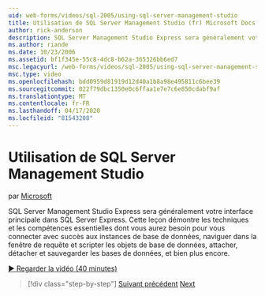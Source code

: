 ```yaml
---
uid: web-forms/videos/sql-2005/using-sql-server-management-studio
title: Utilisation de SQL Server Management Studio (fr) Microsoft Docs
author: rick-anderson
description: SQL Server Management Studio Express sera généralement votre interface principale dans SQL Server Express. Cette leçon démontre les techniques essentielles et le ski...
ms.author: riande
ms.date: 10/23/2006
ms.assetid: bf1f345e-55c8-4dc8-b62a-365326bb6ed7
msc.legacyurl: /web-forms/videos/sql-2005/using-sql-server-management-studio
msc.type: video
ms.openlocfilehash: bdd0959d81919d12d40a1b8a98e495811c6bee39
ms.sourcegitcommit: 022f79dbc1350e0c6ffaa1e7e7c6e850cdabf9af
ms.translationtype: MT
ms.contentlocale: fr-FR
ms.lasthandoff: 04/17/2020
ms.locfileid: "81543208"
---
```

# <a name="using-sql-server-management-studio"></a>Utilisation de SQL Server Management Studio

par [Microsoft](https://github.com/microsoft)

SQL Server Management Studio Express sera généralement votre interface principale dans SQL Server Express. Cette leçon démontre les techniques et les compétences essentielles dont vous aurez besoin pour vous connecter avec succès aux instances de base de données, naviguer dans la fenêtre de requête et scripter les objets de base de données, attacher, détacher et sauvegarder les bases de données, et bien plus encore.

[&#9654; Regarder la vidéo (40 minutes)](https://channel9.msdn.com/Blogs/ASP-NET-Site-Videos/using-sql-server-management-studio)

> [!div class="step-by-step"]
> [Suivant précédent](connecting-your-web-application-to-sql-server-2005-express-edition.md)
> [Next](getting-started-with-reporting-services.md)
